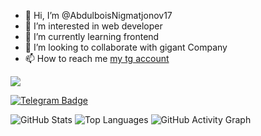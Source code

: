 - 👋 Hi, I’m @AbdulboisNigmatjonov17
- 👀 I’m interested in web developer
- 🌱 I’m currently learning frontend
- 💞️ I’m looking to collaborate with gigant Company
- 📫 How to reach me <a href='https://t.me/Abdulbois_Nigmatjonov'>my tg account</a>

<a href="https://www.instagram.com/abdulbois_707" target="_blank">
  <img src="https://img.shields.io/badge/Instagram-%23E4405F.svg?&style=for-the-badge&logo=instagram&logoColor=white" />
</a>

[![Telegram Badge](https://img.shields.io/badge/Telegram-%232CA5E0.svg?&style=for-the-badge&logo=telegram&logoColor=white)](https://t.me/CostaRICO_11)

![GitHub Stats](https://github-readme-stats.vercel.app/api?username=AbdulboisNigmatjonov17&show_icons=true&theme=tokyonight)
![Top Languages](https://github-readme-stats.vercel.app/api/top-langs/?username=AbdulboisNigmatjonov17&layout=compact&theme=tokyonight)
![GitHub Activity Graph](https://github-readme-activity-graph.vercel.app/graph?username=AbdulboisNigmatjonov17&bg_color=0d1117&color=00aaff&line=0077ff&point=66ccff&area=true)
